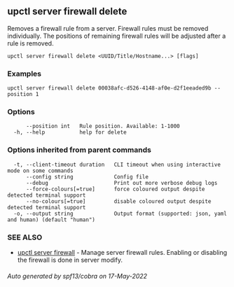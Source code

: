 ## upctl server firewall delete

Removes a firewall rule from a server. Firewall rules must be removed individually. The positions of remaining firewall rules will be adjusted after a rule is removed.

```
upctl server firewall delete <UUID/Title/Hostname...> [flags]
```

### Examples

```
upctl server firewall delete 00038afc-d526-4148-af0e-d2f1eeaded9b --position 1
```

### Options

```
      --position int   Rule position. Available: 1-1000
  -h, --help           help for delete
```

### Options inherited from parent commands

```
  -t, --client-timeout duration   CLI timeout when using interactive mode on some commands
      --config string             Config file
      --debug                     Print out more verbose debug logs
      --force-colours[=true]      force coloured output despite detected terminal support
      --no-colours[=true]         disable coloured output despite detected terminal support
  -o, --output string             Output format (supported: json, yaml and human) (default "human")
```

### SEE ALSO

* [upctl server firewall](upctl_server_firewall.md)	 - Manage server firewall rules. Enabling or disabling the firewall is done in server modify.

###### Auto generated by spf13/cobra on 17-May-2022
